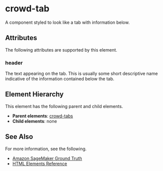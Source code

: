 # crowd\-tab<a name="sms-ui-template-crowd-tab"></a>

A component styled to look like a tab with information below\.

## Attributes<a name="tab-attributes"></a>

The following attributes are supported by this element\.

### header<a name="tab-attributes-header"></a>

The text appearing on the tab\. This is usually some short descriptive name indicative of the information contained below the tab\.

## Element Hierarchy<a name="tab-element-hierarchy"></a>

This element has the following parent and child elements\.
+ **Parent elements**: [crowd\-tabs](sms-ui-template-crowd-tabs.md)
+ **Child elements**: none 

## See Also<a name="tab-see-also"></a>

For more information, see the following\.
+ [Amazon SageMaker Ground Truth](sms.md)
+ [HTML Elements Reference](sms-ui-template-reference.md)